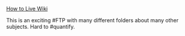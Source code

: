 [How to Live Wiki](http://files.howtolivewiki.com/)

This is an exciting #FTP with many different folders about many other subjects. Hard to #quantify. 
